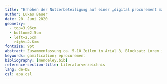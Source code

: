 ```yaml
---
title: "Erhöhen der Nutzerbeteiligung auf einer „digital procurement marketplace platform“ mit der Verwendung von gamification."
author: Lukas Bauer
date: 20. Juni 2020
geometry:
  - top=3.96cm
  - bottom=2.5cm
  - left=2.5cm
  - right=2.5cm
fontsize: 9pt
abstract: Zusammenfassung ca. 5-10 Zeilen in Arial 8, Blocksatz Lorem ipsum dolor sit amet, consetetur sadipscing elitr, sed diam nonumy eirmod tempor invidunt ut labore et dolore magna aliquyam erat, sed diam voluptua. At vero eos et accusam et justo duo dolores et ea rebum. Stet clita kasd gubergren, no sea takimata sanctus est Lorem ipsum dolor sit amet. Lorem ipsum dolor sit amet, consetetur sadipscing elitr, sed diam nonumy eirmod tempor invidunt ut labore et dolore magna aliquyam erat, sed diam voluptua. At vero eos et accusam et justo duo dolores et ea rebum. Stet clita kasd gubergren, no sea takimata sanctus est Lorem ipsum dolor sit ame
keywords: gamification; eprocurement
bibliography: [mendeley.bib]
reference-section-title: Literaturverzeichnis
lang: de-DE
csl: apa.csl
---
```

